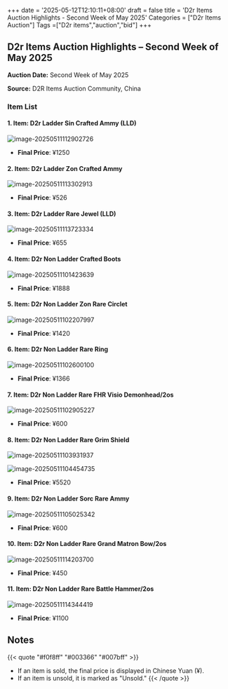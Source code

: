 +++
date = '2025-05-12T12:10:11+08:00'
draft = false
title = 'D2r Items Auction Highlights - Second Week of May 2025'
Categories = ["D2r Items Auction"]
Tags =["D2r items","auction","bid"]
+++

## D2r Items Auction Highlights – Second Week of May 2025

**Auction Date:** Second Week of May 2025

**Source:** D2R Items Auction Community, China

### Item List

#### 1. Item: D2r Ladder Sin Crafted Ammy (LLD) 

![image-20250511112902726](https://raw.githubusercontent.com/cnlinuxcode/typora/master/202505121156991.png)

- **Final Price**: ¥1250

#### 2. Item: D2r Ladder Zon Crafted Ammy

![image-20250511113302913](https://raw.githubusercontent.com/cnlinuxcode/typora/master/202505111451826.png)

- **Final Price**: ¥526

#### 3. Item: D2r Ladder Rare Jewel (LLD)

![image-20250511113723334](https://raw.githubusercontent.com/cnlinuxcode/typora/master/202505111451743.png)

- **Final Price**: ¥655

#### 4. Item: D2r Non Ladder Crafted Boots

![image-20250511101423639](https://raw.githubusercontent.com/cnlinuxcode/typora/master/202505111014764.png)

- **Final Price**: ¥1888

#### 5. Item: D2r Non Ladder Zon Rare Circlet

![image-20250511102207997](https://raw.githubusercontent.com/cnlinuxcode/typora/master/202505111023005.png)

- **Final Price**: ¥1420

#### 6. Item: D2r Non Ladder Rare Ring

![image-20250511102600100](https://raw.githubusercontent.com/cnlinuxcode/typora/master/202505111026181.png)

- **Final Price**: ¥1366

#### 7. Item: D2r Non Ladder Rare FHR Visio Demonhead/2os 

![image-20250511102905227](https://raw.githubusercontent.com/cnlinuxcode/typora/master/202505111044239.png)

- **Final Price**: ¥600

#### 8. Item: D2r Non Ladder Rare Grim Shield

![image-20250511103931937](https://raw.githubusercontent.com/cnlinuxcode/typora/master/202505111117487.png)

![image-20250511104454735](https://raw.githubusercontent.com/cnlinuxcode/typora/master/202505111051828.png)

- **Final Price**: ¥5520

#### 9. Item: D2r Non Ladder Sorc Rare Ammy

![image-20250511105025342](https://raw.githubusercontent.com/cnlinuxcode/typora/master/202505111050415.png)

- **Final Price**: ¥600

#### 10. Item: D2r Non Ladder Rare Grand Matron Bow/2os

![image-20250511114203700](https://raw.githubusercontent.com/cnlinuxcode/typora/master/202505111142929.png)

- **Final Price**: ¥450

#### 11. Item: D2r Non Ladder Rare Battle Hammer/2os 

![image-20250511114344419](https://raw.githubusercontent.com/cnlinuxcode/typora/master/202505121209620.png)

- **Final Price**: ¥1100

## Notes

{{< quote "#f0f8ff" "#003366" "#007bff" >}}

- If an item is sold, the final price is displayed in Chinese Yuan (¥).
- If an item is unsold, it is marked as "Unsold."
  {{< /quote >}}